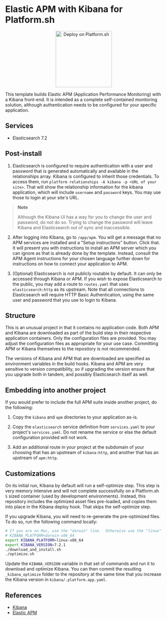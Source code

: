 # Elastic APM with Kibana for Platform.sh

<p align="center">
<a href="https://console.platform.sh/projects/create-project?template=https://raw.githubusercontent.com/platformsh/template-builder/master/templates/elastic-apm/.platform.template.yaml&utm_content=elastic-apm&utm_source=github&utm_medium=button&utm_campaign=deploy_on_platform">
    <img src="https://platform.sh/images/deploy/lg-blue.svg" alt="Deploy on Platform.sh" width="180px" />
</a>
</p>

This template builds Elastic APM (Application Performance Monitoring) with a Kibana front-end.  It is intended as a complete self-contained monitoring solution, although authentication needs to be configured for your specific application.

## Services

* Elasticsearch 7.2

## Post-install

1. Elasticsearch is configured to require authentication with a user and password that is generated automatically and available in the relationships array.  Kibana is configured to inherit those credentials.  To access them, run `platform relationships -A kibana -p <URL of your site>`.  That will show the relationship information for the kibana application, which will include `username` and `password` keys.  You may use those to login at your site's URL.

> **Note**
>
> Although the Kibana UI has a way for you to change the user and password, do not do so.  Trying to change the password will leave Kibana and Elasticsearch out of sync and inaccessible.

2. After logging into Kibana, go to `/app/apm`.  You will get a message that no APM services are installed and a "Setup instructions" button.  Click that.  It will present you with instructions to install an APM server which you can ignore as that is already done by the template.  Instead, consult the APM Agent instructions for your chosen language further down for instructions on how to connect your application to APM.

3. (Optional) Elasticsearch is not publicly routable by default.  It can only be accessed through Kibana or APM.  If you wish to expose Elasticsearch to the public, you may add a route to `routes.yaml` that uses `elasticsearch:http` as its upstream.  Note that all connections to Elasticsearch will require HTTP Basic Authentication, using the same user and password that you use to login to Kibana.

## Structure

This is an unusual project in that it contains no application code.  Both APM and Kibana are downloaded as part of the build step in their respective application containers.  Only the configuration files are provided.  You may adjust the configuration files as appropriate for your use case.  Committing APM or Kibana themselves to the repository is not recommended.

The versions of Kibana and APM that are downloaded are specified as environment variables in the build hooks.  Kibana and APM are very sensitive to version compatibility, so if upgrading the version ensure that you upgrade both in tandem, and possibly Elasticsearch itself as well.

## Embedding into another project

If you would prefer to include the full APM suite inside another project, do the following:

1. Copy the `kibana` and `apm` directories to your application as-is.

2. Copy the `elasticsearch` service definition from `services.yaml` to your project's `services.yaml`.  Do not rename the service or else the default configuration provided will not work.

3. Add an additional route in your project at the subdomain of your choosing that has an upstream of `kibana:http`, and another that has an upstream of `apm:http`.

## Customizations

On its initial run, Kibana by default will run a self-optimize step.  This step is very memory intensive and will not complete successfully on a Platform.sh `S` sized container (used by development environments).  Instead, this repository includes the optimized asset files pre-loaded, and copies them into place in the Kibana deploy hook.  That skips the self-optimize step.

If you upgrade Kibana, you will need to re-generate the pre-optimized files.  To do so, run the following command locally:

```bash
# If you are on Mac, use the "darwin" line.  Otherwise use the "linux" line.
# KIBANA_PLATFORM=darwin-x86_64
export KIBANA_PLATFORM=linux-x86_64
export KIBANA_VERSION=7.2.1
./download_and_install.sh
./optimize.sh
```

Update the `KIBANA_VERSION` variable in that set of commands and run it to download and optimize Kibana.  You can then commit the resulting `_kibana_optimize` folder to the repository at the same time that you increase the Kibana version in `kibana/.platform.app.yaml`.

## References

* [Kibana](https://www.elastic.co/products/kibana)
* [Elastic APM](https://www.elastic.co/products/apm)
